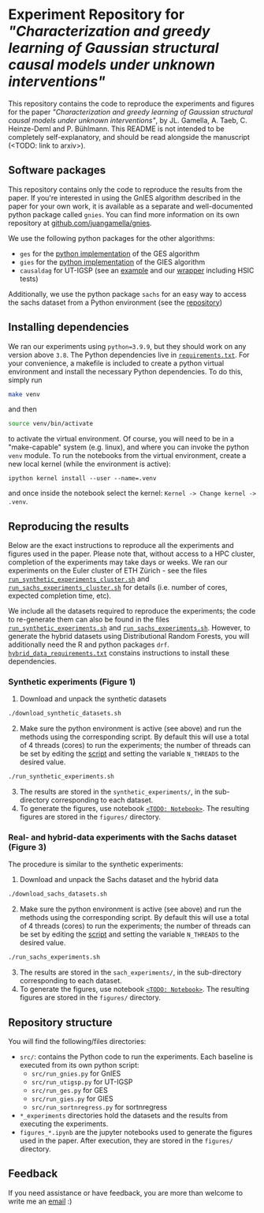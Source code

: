# Experiment Repository for *"Characterization and greedy learning of Gaussian structural causal models under unknown interventions"*

This repository contains the code to reproduce the experiments and figures for the paper *"Characterization and greedy learning of Gaussian structural causal models under unknown interventions"*, by JL. Gamella, A. Taeb, C. Heinze-Deml and P. Bühlmann. This README is not intended to be completely self-explanatory, and should be read alongside the manuscript (<TODO: link to arxiv>).

## Software packages

This repository contains only the code to reproduce the results from the paper. If you're interested in using the GnIES algorithm described in the paper for your own work, it is available as a separate and well-documented python package called `gnies`. You can find more information on its own repository at [github.com/juangamella/gnies](https://github.com/juangamella/gnies).

We use the following python packages for the other algorithms:

- `ges` for the [python implementation](https://github.com/juangamella/ges) of the GES algorithm
- `gies` for the [python implementation](https://github.com/juangamella/gies) of the GIES algorithm
- `causaldag` for UT-IGSP (see an [example](https://uhlerlab.github.io/causaldag/utigsp.html) and our [wrapper](https://github.com/juangamella/gnies-paper/blob/master/src/ut_igsp.py) including HSIC tests)

Additionally, we use the python package `sachs` for an easy way to access the sachs dataset from a Python environment (see the [repository]())

## Installing dependencies

We ran our experiments using `python=3.9.9`, but they should work on any version above `3.8`. The Python dependencies live in [`requirements.txt`](requirements.txt). For your convenience, a makefile is included to create a python virtual environment and install the necessary Python dependencies. To do this, simply run

```sh
make venv
```

and then

```sh
source venv/bin/activate
```

to activate the virtual environment. Of course, you will need to be in a "make-capable" system (e.g. linux), and where you can invoke the python `venv` module. To run the notebooks from the virtual environment, create a new local kernel (while the environment is active):

```
ipython kernel install --user --name=.venv
```

and once inside the notebook select the kernel: `Kernel -> Change kernel -> .venv`.


## Reproducing the results

Below are the exact instructions to reproduce all the experiments and figures used in the paper. Please note that, without access to a HPC cluster, completion of the experiments may take days or weeks. We ran our experiments on the Euler cluster of ETH Zürich - see the files [`run_synthetic_experiments_cluster.sh`](run_synthetic_experiments_cluster.sh) and [`run_sachs_experiments_cluster.sh`](run_sachs_experiments_cluster.sh) for details (i.e. number of cores, expected completion time, etc).

We include all the datasets required to reproduce the experiments; the code to re-generate them can also be found in the files [`run_synthetic_experiments.sh`](run_synthetic_experiments.sh) and [`run_sachs_experiments.sh`](run_sachs_experiments.sh). However, to generate the hybrid datasets using Distributional Random Forests, you will additionally need the R and python packages `drf`. [`hybrid_data_requirements.txt`](hybrid_data_requirements.txt) constains instructions to install these dependencies. 


### Synthetic experiments (Figure 1)

1. Download and unpack the synthetic datasets
```bash
./download_synthetic_datasets.sh
```
2. Make sure the python environment is active (see above) and run the methods using the corresponding script. By default this will use a total of 4 threads (cores) to run the experiments; the number of threads can be set by editing the [script](run_synthetic_experiments.sh) and setting the variable `N_THREADS` to the desired value.
```bash
./run_synthetic_experiments.sh
```
3. The results are stored in the `synthetic_experiments/`, in the sub-directory corresponding to each dataset.
4. To generate the figures, use notebook [`<TODO: Notebook>`](figures_baseline_2.ipynb). The resulting figures are stored in the `figures/` directory.

### Real- and hybrid-data experiments with the Sachs dataset (Figure 3)

The procedure is similar to the synthetic experiments:

1. Download and unpack the Sachs dataset and the hybrid data
```bash
./download_sachs_datasets.sh
```
2. Make sure the python environment is active (see above) and run the methods using the corresponding script. By default this will use a total of 4 threads (cores) to run the experiments; the number of threads can be set by editing the [script](run_sachs_experiments.sh) and setting the variable `N_THREADS` to the desired value.
```bash
./run_sachs_experiments.sh
```
3. The results are stored in the `sach_experiments/`, in the sub-directory corresponding to each dataset.
4. To generate the figures, use notebook [`<TODO: Notebook>`](figures_baseline_2.ipynb). The resulting figures are stored in the `figures/` directory.

## Repository structure

You will find the following/files directories:

- `src/`: contains the Python code to run the experiments. Each baseline is executed from its own python script:
  - `src/run_gnies.py` for GnIES
  - `src/run_utigsp.py` for UT-IGSP
  - `src/run_ges.py` for GES
  - `src/run_gies.py` for GIES
  - `src/run_sortnregress.py` for sortnregress
- `*_experiments` directories hold the datasets and the results from executing the experiments.
- `figures_*.ipynb` are the jupyter notebooks used to generate the figures used in the paper. After execution, they are stored in the `figures/` directory.

## Feedback

If you need assistance or have feedback, you are more than welcome to write me an [email](mailto:juan.gamella@stat.math.ethz.ch) :)
